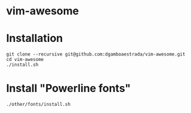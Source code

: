 # vim-awesome

# Installation

```
git clone --recursive git@github.com:dgamboaestrada/vim-awesome.git
cd vim-awesome
./install.sh
```
# Install "Powerline fonts"
```
./other/fonts/install.sh
```
